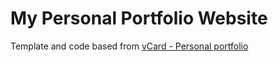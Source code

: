 # My Personal Portfolio Website

Template and code based from [vCard - Personal portfolio](https://github.com/codewithsadee/vcard-personal-portfolio)

